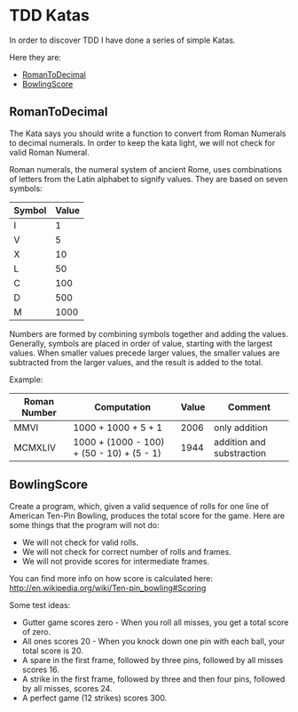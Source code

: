 TDD Katas
=========

In order to discover TDD I have done a series of simple Katas.

Here they are:
*   [RomanToDecimal](#roman)
*   [BowlingScore](#bowling)

<h2 id="roman">RomanToDecimal</h2>

The Kata says you should write a function to convert from Roman Numerals to decimal numerals.
In order to keep the kata light, we will not check for valid Roman Numeral.

Roman numerals, the numeral system of ancient Rome, uses combinations of letters from the Latin alphabet to signify values. 
They are based on seven symbols:

| Symbol  | Value    |
| ------- | -------- |
| I       |    1     |
| V       |    5     |
| X       |   10     |
| L       |   50     |
| C       |  100     |
| D       |  500     |
| M       | 1000     |

Numbers are formed by combining symbols together and adding the values. 
Generally, symbols are placed in order of value, 
starting with the largest values. 
When smaller values precede larger values, 
the smaller values are subtracted from the larger values, 
and the result is added to the total. 

Example:

| Roman Number  | Computation                                    | Value      | Comment                         |
| ------------- | ---------------------------------------------- | ---------- | ------------------------------- |
| MMVI          |  1000 + 1000 + 5 + 1                           | 2006       | only addition                   |
| MCMXLIV       |   1000 + (1000 - 100) + (50 - 10) + (5 - 1)    | 1944       | addition and substraction       |

<h2 id="bowling">BowlingScore</h2>

Create a program, which, given a valid sequence of rolls for one line of American Ten-Pin Bowling, produces the total score for the game. Here are some things that the program will not do:
* We will not check for valid rolls.
* We will not check for correct number of rolls and frames.
* We will not provide scores for intermediate frames.

You can find more info on how score is calculated here: http://en.wikipedia.org/wiki/Ten-pin_bowling#Scoring

Some test ideas:
* Gutter game scores zero - When you roll all misses, you get a total score of zero.
* All ones scores 20 - When you knock down one pin with each ball, your total score is 20.
* A spare in the first frame, followed by three pins, followed by all misses scores 16.
* A strike in the first frame, followed by three and then four pins, followed by all misses, scores 24.
* A perfect game (12 strikes) scores 300.
